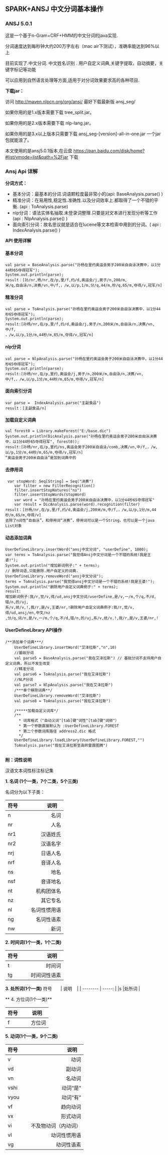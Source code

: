 ## SPARK+ANSJ 中文分词基本操作

### ANSJ 5.0.1


这是一个基于n-Gram+CRF+HMM的中文分词的java实现.

分词速度达到每秒钟大约200万字左右（mac air下测试），准确率能达到96%以上

目前实现了.中文分词. 中文姓名识别 . 用户自定义词典,关键字提取，自动摘要，关键字标记等功能

可以应用到自然语言处理等方面,适用于对分词效果要求高的各种项目.

**下载jar：**

访问 http://maven.nlpcn.org/org/ansj/ 最好下载最新版 ansj_seg/

如果你用的是1.x版本需要下载 tree_split.jar。

如果你用的是2.x版本需要下载 nlp-lang.jar。

如果你用的是3.x以上版本只需要下载 ansj_seg-[version]-all-in-one.jar 一个jar包就能浪了。

本文使用的是ansj5.0.1版本,在云盘 https://pan.baidu.com/disk/home?#list/vmode=list&path=%2Fjar 下载

### Ansj Api 详解

**分词方式：**

- 基本分词：最基本的分词.词语颗粒度最非常小的(api: BaseAnalysis.parse() )
- 精准分词：在易用性,稳定性.准确性.以及分词效率上.都取得了一个不错的平衡. (api : ToAnalysis.parse)
- nlp分词：语法实体名抽取.未登录词整理.只要是对文本进行发现分析等工作(api : NlpAnalysis.parse() )
- 面向索引分词：故名思议就是适合在lucene等文本检索中用到的分词。( api :  IndexAnalysis.parse() )

**API 使用详解**

#### 基本分词
```
val parse = BaseAnalysis.parse("孙杨在里约奥运会男子200米自由泳决赛中，以1分44秒65夺得冠军");
System.out.println(parse);
result：[孙/nr,杨/nr,在/p,里/f,约/d,奥运会/j,男子/n,200/m,
米/q,自由泳/n,决赛/vn,中/f,，/w,以/p,1/m,分/q,44/m,秒/q,65/m,夺得/v,冠军/n]

```
#### 精准分词
```
val parse = ToAnalysis.parse("孙杨在里约奥运会男子200米自由泳决赛中，以1分44秒65夺得冠军");
System.out.println(parse);
result:[孙杨/nr,在/p,里/f,约/d,奥运会/j,男子/n,200米/m,自由泳/n,决赛/vn,中/f,
，/w,以/p,1分/m,44秒/m,65/m,夺得/v,冠军/n]

```
#### nlp分词
```
val parse = NlpAnalysis.parse("孙杨在里约奥运会男子200米自由泳决赛中，以1分44秒65夺得冠军");
System.out.println(parse);
result:[孙杨/nr,在/p,里约,奥运会/j,男子/n,200米/m,自由泳/n,决赛/vn,中/f,，/w,以/p,1分/m,44秒/m,65/m,夺得/v,冠军/n]
```
#### 面向索引分词
```
var parse =  IndexAnalysis.parse("主副食品")
result：[主副食品/n]
```
#### 加载自定义词典
```
val forest0 = Library.makeForest("E:/base.dic")
System.out.println(DicAnalysis.parse("孙杨在里约奥运会男子200米自由泳决赛中，以1分44秒65夺得冠军", forest0));
result:[孙杨/nr,在/p,里约/ns,奥运会男子200米自由泳/comb,决赛/vn,中/f,，/w,以/p,1分/m,44秒/m,65/m,夺得/v,冠军/n]
“奥运会男子200米自由泳”是加到词典中的
```

#### 去停用词
```
 var stopWord: Seq[String] = Seq("决赛")
    var filter = new FilterRecognition()
    filter.insertStopNatures("ns")
    filter.insertStopWords(stopWord)
    var word = "孙杨在里约奥运会男子200米自由泳决赛中，以1分44秒65夺得冠军"
    var result = DicAnalysis.parse(word).recognition(filter)
result：[孙杨/nr,在/p,里/f,约/d,奥运会/j,200米/m,中/f,，/w,以/p,1分/m,44秒/m,65/m,夺得/v]
去除了n词性“自由泳”，和停用词“决赛”，停用词可以是一个String，也可以是一个java List对象
```

#### 动态添加词典
```
UserDefineLibrary.insertWord("ansj中文分词", "userDefine", 1000);
var terms = ToAnalysis.parse("我觉得Ansj中文分词是一个不错的系统!我是王婆!");
System.out.println("增加新词例子:" + terms);
// 删除词语,只能删除.用户自定义的词典.
UserDefineLibrary.removeWord("ansj中文分词");
terms = ToAnalysis.parse("我觉得ansj中文分词是一个不错的系统!我是王婆!");
System.out.println("删除用户自定义词典例子:" + terms);
result:
增加新词例子:我/r,觉/v,得/ud,ansj中文分词/userDefine,是/v,一/m,个/q,不/d,错/n,的/uj,
系/v,统/v,!,我/r,是/v,王婆/nr,!删除用户自定义词典例子:我/r,觉/v,得/ud,ansj/en,中文/nz
,分/q,词/n,是/v,一/m,个/q,不/d,错/n,的/uj,系/v,统/v,!,我/r,是/v,王婆/nr,!
```

#### UserDefineLibrary API操作
```
/**添加单个词典***/
    UserDefineLibrary.insertWord("艾泽拉斯","n",10)
    //基础分词
    val parse5 = BaseAnalysis.parse("我在艾泽拉斯") // 基础分词不支持用户自定义词典，所以不发生改变
    //精准分词
    val parse6 = ToAnalysis.parse("我在艾泽拉斯")
    //NLP分词
    val parse7 = NlpAnalysis.parse("我在艾泽拉斯")
    /***单个移除词典**/
    UserDefineLibrary.removeWord("艾泽拉斯")
    val parse8 = ToAnalysis.parse("我在艾泽拉斯")

    /*****加载自定义词库*/
    /**
      * 词库格式（"自动义词"[tab]键"词性"[tab]键"词频"）
      * 第一个参数直接默认为 :UserDefineLibrary.FOREST
      * 第二个参数词库路径 address2.dic 格式
      */
    UserDefineLibrary.loadLibrary(UserDefineLibrary.FOREST,"")
    ToAnalysis.parse("我在艾泽拉斯至高岭雷霆图腾")
    
```

**附：词性说明**

汉语文本词性标注标记集

**1. 名词  (1个一类，7个二类，5个三类)**

名词分为以下子类：

| 符号        | 说明    |
| --------   | -----:   |
|n        |名词       |
|nr        |人名      |
|nr1        |汉语姓氏     |
|nr2        |汉语名字      |
|nrj        |日语人名      |
|nrf        |音译人名      |
|ns        |地名      |
|nsf        |音译地名      |
|nt        |机构团体名      |
|nz        |其它专名      |
|nl        |名词性惯用语      |
|ng        |名词性语素      |
|nw        |新词      |

**2. 时间词(1个一类，1个二类)**

| 符号        | 说明    |
| --------   | -----:   |
|t        |时间词       |
|tg        |时间词性语素      |

 **3. 处所词(1个一类)**
  符号        | 说明    |
| --------   | -----:   |
|s        |处所词       |

** 4. 方位词(1个一类)**

| 符号        | 说明    |
| --------   | -----:   |
|f         |方位词      |

**5. 动词(1个一类，9个二类)**

| 符号        | 说明    |
| --------   | -----:   |
|v         |动词    |
|vd         |副动词    |
|vn         |名动词    |
|vshi         |动词“是”    |
|vyou         |动词“有”    |
|vf         |趋向动词    |
|vx         |形式动词    |
|vi         |不及物动词（内动词）    |
|vl         |动词性惯用语    |
|vg         |动词性语素    |




